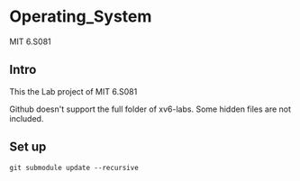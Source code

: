# Operating_System
MIT 6.S081
## Intro 
This the Lab project of MIT 6.S081 

Github doesn't support the full folder of xv6-labs.
Some hidden files are not included.
## Set up
```
git submodule update --recursive
```